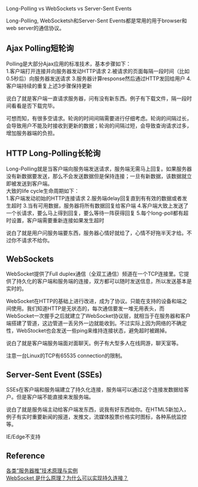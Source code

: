 Long-Polling vs WebSockets vs Server-Sent Events

Long-Polling, WebSocketsh和Server-Sent Events都是常用的用于browser和web server的通信协议。  

## Ajax Polling短轮询
Polling是大部分Ajax应用的标准技术，基本步骤如下：  
1.客户端打开连接并向服务器发动HTTP请求
2.被请求的页面每隔一段时间（比如0.5秒后）向服务器发送请求
3.服务器计算response然后通过HTTP发回给用户
4.客户端持续的重复上述3步骤保持更新

说白了就是客户端一直请求服务器，问有没有新东西。例子有下载文件，隔一段时间看看是否下载完毕。

可想而知，有很多空请求。轮询的时间间隔需要进行仔细考虑。轮询的间隔过长，会导致用户不能及时接收到更新的数据；轮询的间隔过短，会导致查询请求过多，增加服务器端的负担。

## HTTP Long-Polling长轮询
Long-Polling就是当客户端向服务端发送请求，服务端无需马上回复。如果服务器没有新数据要发送，那么不会发送数据但是保持连接；一旦有新数据，该数据就立即被发送到客户端。  
大致的life cycle生命周期如下：  
1.客户端发动初始的HTTP连接请求
2.服务端delay回复直到有有效的数据或者发生超时
3.当有可用数据，服务器将所有数据回复给客户端
4.客户端大致上发送了一个长请求，要么马上得到回复，要么等待一阵获得回复
5.每个long-poll都有超时设置，客户端需要重新连接如果发生超时

说白了就是用户问服务端要东西，服务器心情好就给了，心情不好拖半天才给。不过你不请求不给你。

## WebSockets
WebSocket提供了Full duplex通信（全双工通信）频道在一个TCP连接里。它提供了持久化的客户端和服务端的连接，双方都可以随时发送信息，所以发送基本是实时的。

WebSocket在HTTP的基础上进行改进，成为了协议。只能在支持的设备和端之间使用。我们知道HTTP是无状态的，每次通信要发一堆无用表头，而WebSocket一次握手之后就建立了WebSocket协议层，就相当于在服务器和客户端搭建了管道，这边管道一丢另外一边就能收到。不过实际上因为网络的不确定性，WebStocket也会发送一些ping来维持连接状态，避免超时被踢掉。

说白了就是客户端服务端面对面聊天。例子有大型多人在线网游，聊天室等。

注意一台Linux的TCP有65535 connection的限制。

## Server-Sent Event (SSEs)
SSEs在客户端和服务端建立了持久化连接，服务端可以通过这个连接发数据给客户。但是客户端不能直接来发服务端。

说白了就是服务端主动给客户端发东西，说我有好东西给你。在HTML5新加入，例子有实时重要新闻的报道，发推文，流媒体股票价格实时图标，各种系统监控等。

IE/Edge不支持

## Reference
[各类“服务器推”技术原理与实例](https://juejin.im/post/5b135b78f265da6e420eab7d)  
[WebSocket 是什么原理？为什么可以实现持久连接？](https://www.zhihu.com/question/20215561)